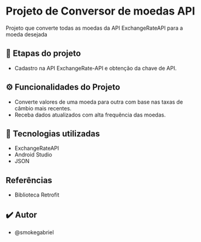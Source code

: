 # Projeto de Conversor de moedas API
Projeto que converte todas as moedas da API ExchangeRateAPI para a moeda desejada 

## 🔨 Etapas do projeto
* Cadastro na API ExchangeRate-API e obtenção da chave de API.

## ⚙️ Funcionalidades do Projeto
* Converte valores de uma moeda para outra com base nas taxas de câmbio mais recentes.
* Receba dados atualizados com alta frequência das moedas.

## 🤖 Tecnologias utilizadas
* ExchangeRateAPI
* Android Studio
* JSON

## Referências
* Biblioteca Retrofit

## ✔️ Autor
* @smokegabriel
